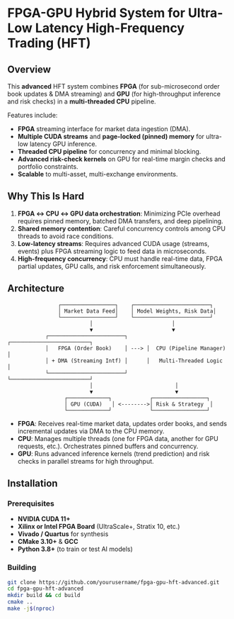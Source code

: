 # FPGA-GPU Hybrid System for Ultra-Low Latency High-Frequency Trading (HFT)

## Overview
This **advanced** HFT system combines **FPGA** (for sub-microsecond order book updates & DMA streaming) and **GPU** (for high-throughput inference and risk checks) in a **multi-threaded CPU** pipeline.  

Features include:
- **FPGA** streaming interface for market data ingestion (DMA).
- **Multiple CUDA streams** and **page-locked (pinned) memory** for ultra-low latency GPU inference.
- **Threaded CPU pipeline** for concurrency and minimal blocking.
- **Advanced risk-check kernels** on GPU for real-time margin checks and portfolio constraints.
- **Scalable** to multi-asset, multi-exchange environments.

## Why This Is Hard
1. **FPGA ↔ CPU ↔ GPU data orchestration**: Minimizing PCIe overhead requires pinned memory, batched DMA transfers, and deep pipelining.  
2. **Shared memory contention**: Careful concurrency controls among CPU threads to avoid race conditions.  
3. **Low-latency streams**: Requires advanced CUDA usage (streams, events) plus FPGA streaming logic to feed data in microseconds.  
4. **High-frequency concurrency**: CPU must handle real-time data, FPGA partial updates, GPU calls, and risk enforcement simultaneously.

## Architecture
                    ┌─────────────────┐    ┌────────────────────────┐
                    │ Market Data Feed│    │ Model Weights, Risk Data│
                    └─────────────────┘    └────────────────────────┘
                              │                         │
                              ▼                         ▼
                ┌────────────────────────┐      ┌─────────────────────────┐
                │   FPGA (Order Book)    │ ---> │  CPU (Pipeline Manager) │
                │ + DMA (Streaming Intf) │      │   Multi-Threaded Logic  │
                └────────────────────────┘      └─────────────────────────┘
                              │                          │
                              ▼                          ▼
                      ┌─────────────┐            ┌─────────────────┐
                      │ GPU (CUDA)   │ <-------->│ Risk & Strategy  │
                      └─────────────┘            └─────────────────┘



- **FPGA**: Receives real-time market data, updates order books, and sends incremental updates via DMA to the CPU memory.  
- **CPU**: Manages multiple threads (one for FPGA data, another for GPU requests, etc.). Orchestrates pinned buffers and concurrency.  
- **GPU**: Runs advanced inference kernels (trend prediction) and risk checks in parallel streams for high throughput.

## Installation

### Prerequisites
- **NVIDIA CUDA 11+**  
- **Xilinx or Intel FPGA Board** (UltraScale+, Stratix 10, etc.)  
- **Vivado / Quartus** for synthesis  
- **CMake 3.10+** & **GCC**  
- **Python 3.8+** (to train or test AI models)  

### Building
```bash
git clone https://github.com/yourusername/fpga-gpu-hft-advanced.git
cd fpga-gpu-hft-advanced
mkdir build && cd build
cmake ..
make -j$(nproc)
